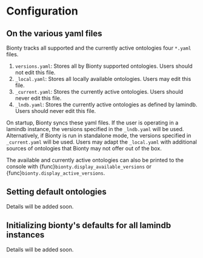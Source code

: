 # Configuration

## On the various yaml files

Bionty tracks all supported and the currently active ontologies four `*.yaml` files.

1. `versions.yaml`: Stores all by Bionty supported ontologies. Users should not edit this file.
2. `_local.yaml`: Stores all locally available ontologies. Users may edit this file.
3. `_current.yaml`: Stores the currently active ontologies. Users should never edit this file.
4. `_lndb.yaml`: Stores the currently active ontologies as defined by lamindb. Users should never edit this file.

On startup, Bionty syncs these yaml files. If the user is operating in a lamindb instance,
the versions specified in the `_lndb.yaml` will be used.
Alternatively, if Bionty is run in standalone mode, the versions specified in `_current.yaml` will be used.
Users may adapt the `_local.yaml` with additional sources of ontologies that Bionty may not offer out of the box.

The available and currently active ontologies can also be printed to the console with
{func}`bionty.display_available_versions` or {func}`bionty.display_active_versions`.

## Setting default ontologies

Details will be added soon.

## Initializing bionty's defaults for all lamindb instances

Details will be added soon.
